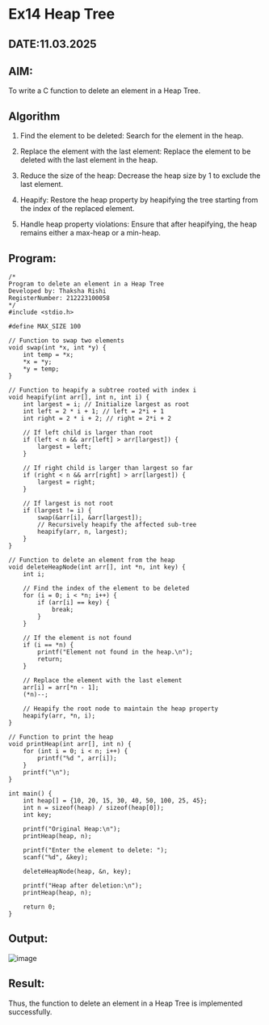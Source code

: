 # Ex14 Heap Tree
## DATE:11.03.2025
## AIM:
To write a C function to delete an element in a Heap Tree.

## Algorithm
1. Find the element to be deleted: Search for the element in the heap.

2. Replace the element with the last element: Replace the element to be deleted with the last element in the heap.

3. Reduce the size of the heap: Decrease the heap size by 1 to exclude the last element.

4. Heapify: Restore the heap property by heapifying the tree starting from the index of the replaced element.

5. Handle heap property violations: Ensure that after heapifying, the heap remains either a max-heap or a min-heap.
## Program:
```
/*
Program to delete an element in a Heap Tree
Developed by: Thaksha Rishi
RegisterNumber: 212223100058
*/
#include <stdio.h>

#define MAX_SIZE 100

// Function to swap two elements
void swap(int *x, int *y) {
    int temp = *x;
    *x = *y;
    *y = temp;
}

// Function to heapify a subtree rooted with index i
void heapify(int arr[], int n, int i) {
    int largest = i; // Initialize largest as root
    int left = 2 * i + 1; // left = 2*i + 1
    int right = 2 * i + 2; // right = 2*i + 2

    // If left child is larger than root
    if (left < n && arr[left] > arr[largest]) {
        largest = left;
    }

    // If right child is larger than largest so far
    if (right < n && arr[right] > arr[largest]) {
        largest = right;
    }

    // If largest is not root
    if (largest != i) {
        swap(&arr[i], &arr[largest]);
        // Recursively heapify the affected sub-tree
        heapify(arr, n, largest);
    }
}

// Function to delete an element from the heap
void deleteHeapNode(int arr[], int *n, int key) {
    int i;

    // Find the index of the element to be deleted
    for (i = 0; i < *n; i++) {
        if (arr[i] == key) {
            break;
        }
    }

    // If the element is not found
    if (i == *n) {
        printf("Element not found in the heap.\n");
        return;
    }

    // Replace the element with the last element
    arr[i] = arr[*n - 1];
    (*n)--;

    // Heapify the root node to maintain the heap property
    heapify(arr, *n, i);
}

// Function to print the heap
void printHeap(int arr[], int n) {
    for (int i = 0; i < n; i++) {
        printf("%d ", arr[i]);
    }
    printf("\n");
}

int main() {
    int heap[] = {10, 20, 15, 30, 40, 50, 100, 25, 45};
    int n = sizeof(heap) / sizeof(heap[0]);
    int key;

    printf("Original Heap:\n");
    printHeap(heap, n);

    printf("Enter the element to delete: ");
    scanf("%d", &key);

    deleteHeapNode(heap, &n, key);

    printf("Heap after deletion:\n");
    printHeap(heap, n);

    return 0;
}

```

## Output:

![image](https://github.com/user-attachments/assets/13da3ecc-c5a3-459b-bc7d-2d9335beac91)


## Result:
Thus, the function to delete an element in a Heap Tree is implemented successfully.
